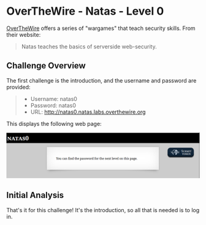 # OverTheWire - Natas - Level 0

[OverTheWire](https://overthewire.org) offers a series of "wargames" that teach
security skills. From their website:

> Natas teaches the basics of serverside web-security.

## Challenge Overview

The first challenge is the introduction, and the username and password are
provided:

> - Username: natas0
> - Password: natas0
> - URL: http://natas0.natas.labs.overthewire.org

This displays the following web page:

![The main page](00_main_page.png)

## Initial Analysis

That's it for this challenge! It's the introduction, so all that is needed is to
log in.
